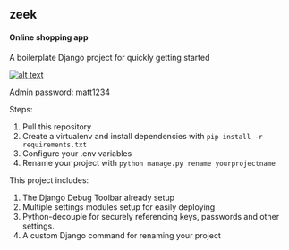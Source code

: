 ## zeek
#### Online shopping app 
A boilerplate Django project for quickly getting started

[![alt text](https://github.com/justdjango/django_project_boilerplate/blob/master/thumbnail.png "Logo")](https://www.youtube.com/watch?v=GEogao-tUec)

Admin password: matt1234

Steps:

1. Pull this repository
2. Create a virtualenv and install dependencies with `pip install -r requirements.txt`
3. Configure your .env variables
4. Rename your project with `python manage.py rename yourprojectname`

This project includes:

1. The Django Debug Toolbar already setup
2. Multiple settings modules setup for easily deploying
3. Python-decouple for securely referencing keys, passwords and other settings.
4. A custom Django command for renaming your project
